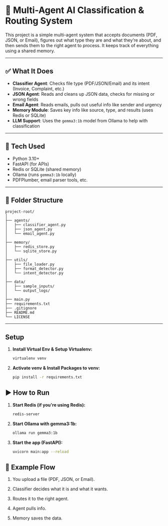# 🧠 Multi-Agent AI Classification & Routing System

This project is a simple multi-agent system that accepts documents (PDF, JSON, or Email), figures out what type they are and what they’re about, and then sends them to the right agent to process. It keeps track of everything using a shared memory.

---

## ✅ What It Does

- **Classifier Agent**: Checks file type (PDF/JSON/Email) and its intent (Invoice, Complaint, etc.)
- **JSON Agent**: Reads and cleans up JSON data, checks for missing or wrong fields
- **Email Agent**: Reads emails, pulls out useful info like sender and urgency
- **Memory Module**: Saves key info like source, type, and results (uses Redis or SQLite)
- **LLM Support**: Uses the `gemma3:1b` model from Ollama to help with classification

---

## 🧰 Tech Used

- Python 3.10+
- FastAPI (for APIs)
- Redis or SQLite (shared memory)
- Ollama (runs `gemma3:1b` locally)
- PDFPlumber, email parser tools, etc.

---

## 📁 Folder Structure

```
project-root/
│
├── agents/
│   ├── classifier_agent.py
│   ├── json_agent.py
│   └── email_agent.py
│
├── memory/
│   ├── redis_store.py
│   └── sqlite_store.py
│
├── utils/
│   ├── file_loader.py
│   ├── format_detector.py
│   └── intent_detector.py
│
├── data/
│   ├── sample_inputs/
│   └── output_logs/
│
├── main.py
├── requirements.txt
├── .gitignore
├── README.md
└── LICENSE
```


---

## Setup

1. **Install Virtual Env & Setup Virtualenv:**
    ```bash
    virtualenv venv
    ```
    

2. **Activate venv & Install Packages to venv:**
    ```bash
    pip install -r requirements.txt
    ```

## ▶️ How to Run

1. **Start Redis (if you're using Redis):**
   ```bash
   redis-server
   ```

2. **Start Ollama with gemma3:1b:**
    ```bash
    ollama run gemma3:1b
    ```

3. **Start the app (FastAPI):**
    ```bash
    uvicorn main:app --reload
    ```


## 📌 Example Flow

1. You upload a file (PDF, JSON, or Email).

2. Classifier decides what it is and what it wants.

3. Routes it to the right agent.

4. Agent pulls info.

5. Memory saves the data.